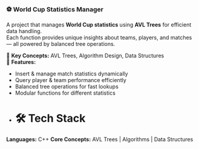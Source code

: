 ### ⚽ World Cup Statistics Manager  
A project that manages **World Cup statistics** using **AVL Trees** for efficient data handling.  
Each function provides unique insights about teams, players, and matches — all powered by balanced tree operations.  

🔹 **Key Concepts:** AVL Trees, Algorithm Design, Data Structures  
🔹 **Features:**  
- Insert & manage match statistics dynamically  
- Query player & team performance efficiently  
- Balanced tree operations for fast lookups  
- Modular functions for different statistics
- # 🛠️ Tech Stack
**Languages:** C++ 
**Core Concepts:** AVL Trees | Algorithms | Data Structures  
